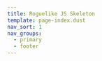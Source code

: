 ```yaml
---
title: Roguelike JS Skeleton
template: page-index.dust
nav_sort: 1
nav_groups:
  - primary
  - footer
---
```


